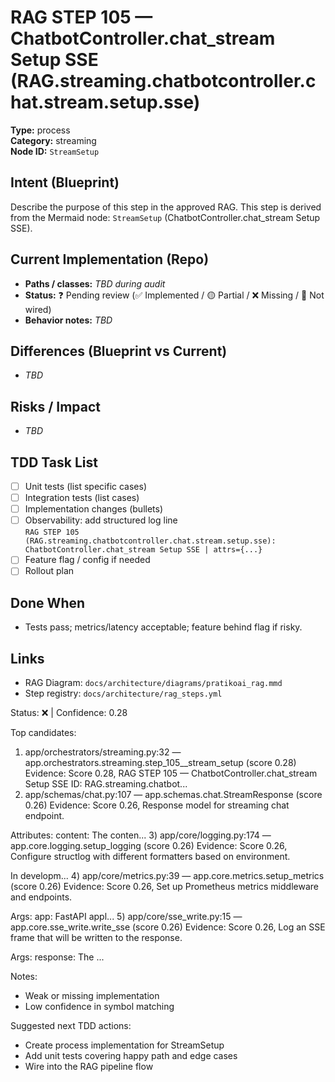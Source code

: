 # RAG STEP 105 — ChatbotController.chat_stream Setup SSE (RAG.streaming.chatbotcontroller.chat.stream.setup.sse)

**Type:** process  
**Category:** streaming  
**Node ID:** `StreamSetup`

## Intent (Blueprint)
Describe the purpose of this step in the approved RAG. This step is derived from the Mermaid node: `StreamSetup` (ChatbotController.chat_stream Setup SSE).

## Current Implementation (Repo)
- **Paths / classes:** _TBD during audit_
- **Status:** ❓ Pending review (✅ Implemented / 🟡 Partial / ❌ Missing / 🔌 Not wired)
- **Behavior notes:** _TBD_

## Differences (Blueprint vs Current)
- _TBD_

## Risks / Impact
- _TBD_

## TDD Task List
- [ ] Unit tests (list specific cases)
- [ ] Integration tests (list cases)
- [ ] Implementation changes (bullets)
- [ ] Observability: add structured log line  
  `RAG STEP 105 (RAG.streaming.chatbotcontroller.chat.stream.setup.sse): ChatbotController.chat_stream Setup SSE | attrs={...}`
- [ ] Feature flag / config if needed
- [ ] Rollout plan

## Done When
- Tests pass; metrics/latency acceptable; feature behind flag if risky.

## Links
- RAG Diagram: `docs/architecture/diagrams/pratikoai_rag.mmd`
- Step registry: `docs/architecture/rag_steps.yml`


<!-- AUTO-AUDIT:BEGIN -->
Status: ❌  |  Confidence: 0.28

Top candidates:
1) app/orchestrators/streaming.py:32 — app.orchestrators.streaming.step_105__stream_setup (score 0.28)
   Evidence: Score 0.28, RAG STEP 105 — ChatbotController.chat_stream Setup SSE
ID: RAG.streaming.chatbot...
2) app/schemas/chat.py:107 — app.schemas.chat.StreamResponse (score 0.26)
   Evidence: Score 0.26, Response model for streaming chat endpoint.

Attributes:
    content: The conten...
3) app/core/logging.py:174 — app.core.logging.setup_logging (score 0.26)
   Evidence: Score 0.26, Configure structlog with different formatters based on environment.

In developm...
4) app/core/metrics.py:39 — app.core.metrics.setup_metrics (score 0.26)
   Evidence: Score 0.26, Set up Prometheus metrics middleware and endpoints.

Args:
    app: FastAPI appl...
5) app/core/sse_write.py:15 — app.core.sse_write.write_sse (score 0.26)
   Evidence: Score 0.26, Log an SSE frame that will be written to the response.

Args:
    response: The ...

Notes:
- Weak or missing implementation
- Low confidence in symbol matching

Suggested next TDD actions:
- Create process implementation for StreamSetup
- Add unit tests covering happy path and edge cases
- Wire into the RAG pipeline flow
<!-- AUTO-AUDIT:END -->